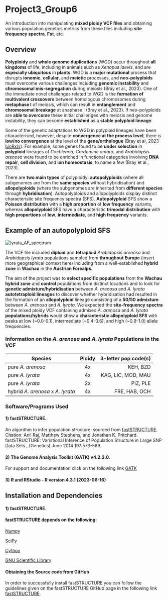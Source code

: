 # Project3_Group6
An introduction into manipulating **mixed ploidy VCF files** and obtaining various population genetics metrics from these files including **site frequency spectra**, **Fst**, etc.

## **Overview**
**Polyploidy** and **whole genome duplications** (WGD) occur throughout **all kingdoms** of life, including in animals such as *Xenopus laevis*, and are **especially ubiquitous** in **plants**. WGD is a **major mutational** process that disrupts **ionomic**, **cellular**, and **meiotic** processes, and **neo-polyploids** must overcome various challenges including **genomic instability** and **chromosomal mis-segregation** during meiosis (Bray et al., 2023). One of the immediate novel challenges related to WGD is the **formation of multivalent crossovers** between homologous chromosomes during **metaphase I** of meiosis, which can result in **entanglement** and **chromosomal breakage** at anaphase I (Bray et al., 2023). If neo-polyploids are **able to overcome** these initial challenges with meiosis and genome instability, they can become **established** as a **stable polyploid lineage**. 

Some of the genetic adaptations to WGD in polyploid lineages have been characterised, however, despite **convergence at the process level**, there is **low/no convergence** at the level of the **gene/orthologue** (Bray et al, 2023 [bioRxiv](https://www.biorxiv.org/content/10.1101/2023.09.27.559727v2)). For example, some genes found to be **under selection** in **polyploid** lineages of *Cochlearia*, *Cardamine amara*, and *Arabidopsis arenosa* were found to be enriched in functional categories involving **DNA repair**, **cell division**, and **ion homeostasis**, to name a few (Bray et al., 2023).

There are **two main types** of polyploidy: **autopolyploids** (where all subgenomes are from the **same species** without hybridisation) and **allopolyploids** (where the subgenomes are inherited from **different species** through **hybridisation**). Autopolyploids and allopolyploids display distinct characteristic site frequency spectra (SFS). **Autopolyploid** SFS show a **Poisson distribution** with a **high proportion** of **low frequency** variants, whereas **allopolyploid** SFS have a characteristic **trimodal distribution** with **high proportions** of **low**, **intermediate**, and **high frequency** variants.

## Example of an autopolyploid SFS

![lyrata_AF_spectrum](https://github.com/pmyla1/Project3_Group6/assets/151543531/54ede91e-def1-44f3-b91e-f4078e570b37)


The VCF file included **diploid** and **tetraploid** *Arabidopsis arenosa* and *Arabidopsis lyrata* populations sampled from **throughout Europe** (insert more geographical context here) including from a well-established **hybrid zone** in **Wachau** in the **Austrian Forealps**. 

The aim of the project was to **select specific populations** from the **Wachau hybrid zone** and **control** populations from distinct locations and to look for **genetic admixture/hybridisation** between *A. arenosa* and *A. lyrata* **autotetraploid lineages** to discover whether hybridisation had resulted in the formation of an **allopolyploid** lineage consisting of a **50/50 admixture** between *A. arenosa* and *A. lyrata*. We expected the **site-frequency spectra** of the mixed ploidy VCF containing admixed *A. arenosa* and *A. lyrata* **populations/hybrids** would show a **characteristic allopolyploid SFS** with peaks at low (~0.0-0.1), intermediate (~0.4-0.6), and high (~0.9-1.0) allele frequencies. 

### Information on the *A. arenosa* and *A. lyrata* Populations in the VCF

| Species        | Ploidy           | 3-letter pop code(s) |
| ------------- |:-------------:| -----:|
| pure *A. arenosa* | 4x | KEH, BZD |
| pure *A. lyrata* | 4x | KAG, LIC, MOD, MAU |
| pure *A. lyrata* | 2x | PIZ, PLE |
| hybrid *A. arenosa* x *A. lyrata* | 4x | FRE, HAB, OCH |  


### **Software/Programs Used**
#### **1) fastSTRUCTURE**.
An algorithm to infer population structure: sourced from [fastSTRUCTURE](https://rajanil.github.io/fastStructure/). 
Citation: Anil Raj, Matthew Stephens, and Jonathan K. Pritchard. fastSTRUCTURE: Variational Inference of Population Structure in Large SNP Data Sets , (Genetics) June 2014 197:573-589.
#### **2) The Genome Analysis Toolkit (GATK) v4.2.2.0**. 
For support and documentation click on the following link [GATK](https://software.broadinstitute.org/gatk/) 
#### **3) R and RStudio - R version 4.3.1 (2023-06-16)**


## Installation and Dependencies 
#### 1) fastSTRUCTURE.
#### fastSTRUCTURE depends on the following:
[Numpy](https://numpy.org/)   

[SciPy](https://scipy.org/) 

[Cython](https://cython.org/) 

[GNU Scientific Library](https://www.gnu.org/software/gsl/)  

#### Obtaining the Source code from GitHub

In order to successfully install fastSTRUCTURE you can follow the guidelines given on the fastSTRUCTURE GitHub page in the following link [fastSTRUCTURE](https://rajanil.github.io/fastStructure/).



